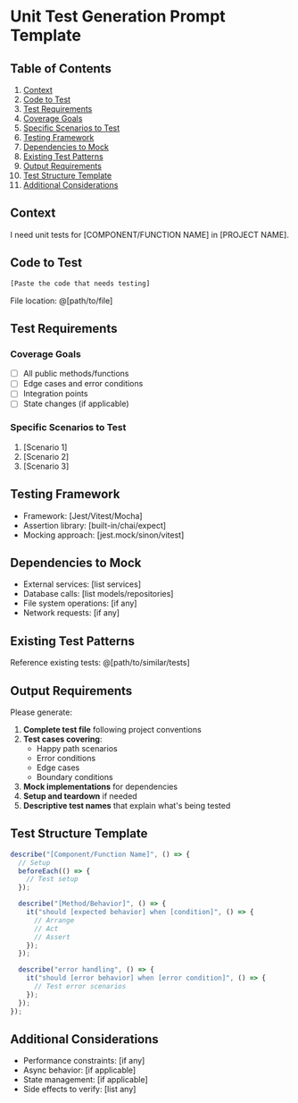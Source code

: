 # Unit Test Generation Prompt Template

## Table of Contents

1. [Context](#context)
2. [Code to Test](#code-to-test)
3. [Test Requirements](#test-requirements)
  4. [Coverage Goals](#coverage-goals)
  5. [Specific Scenarios to Test](#specific-scenarios-to-test)
6. [Testing Framework](#testing-framework)
7. [Dependencies to Mock](#dependencies-to-mock)
8. [Existing Test Patterns](#existing-test-patterns)
9. [Output Requirements](#output-requirements)
10. [Test Structure Template](#test-structure-template)
11. [Additional Considerations](#additional-considerations)

## Context

I need unit tests for [COMPONENT/FUNCTION NAME] in [PROJECT NAME].

## Code to Test

```typescript
[Paste the code that needs testing]
```

File location: @[path/to/file]

## Test Requirements

### Coverage Goals

- [ ] All public methods/functions
- [ ] Edge cases and error conditions
- [ ] Integration points
- [ ] State changes (if applicable)

### Specific Scenarios to Test

1. [Scenario 1]
2. [Scenario 2]
3. [Scenario 3]

## Testing Framework

- Framework: [Jest/Vitest/Mocha]
- Assertion library: [built-in/chai/expect]
- Mocking approach: [jest.mock/sinon/vitest]

## Dependencies to Mock

- External services: [list services]
- Database calls: [list models/repositories]
- File system operations: [if any]
- Network requests: [if any]

## Existing Test Patterns

Reference existing tests: @[path/to/similar/tests]

## Output Requirements

Please generate:

1. **Complete test file** following project conventions
2. **Test cases covering**:
   - Happy path scenarios
   - Error conditions
   - Edge cases
   - Boundary conditions
3. **Mock implementations** for dependencies
4. **Setup and teardown** if needed
5. **Descriptive test names** that explain what's being tested

## Test Structure Template

```typescript
describe("[Component/Function Name]", () => {
  // Setup
  beforeEach(() => {
    // Test setup
  });

  describe("[Method/Behavior]", () => {
    it("should [expected behavior] when [condition]", () => {
      // Arrange
      // Act
      // Assert
    });
  });

  describe("error handling", () => {
    it("should [error behavior] when [error condition]", () => {
      // Test error scenarios
    });
  });
});
```

## Additional Considerations

- Performance constraints: [if any]
- Async behavior: [if applicable]
- State management: [if applicable]
- Side effects to verify: [list any]
